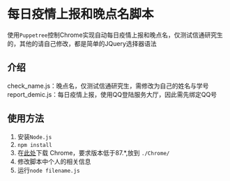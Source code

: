 # 每日疫情上报和晚点名脚本

使用`Puppetree`控制Chrome实现自动每日疫情上报和晚点名，仅测试信通研究生的，其他的请自己修改，都是简单的JQuery选择器语法

## 介绍

check_name.js：晚点名，仅测试信通研究生，需修改为自己的姓名与学号
report_demic.js：每日疫情上报，使用QQ登陆服务大厅，因此需先绑定QQ号


## 使用方法
1. 安装`Node.js`
2. `npm install`
3. 在[此处](https://npm.taobao.org/mirrors/chromium-browser-snapshots/Win_x64/)下载 Chrome，要求版本低于87.*,放到 `./Chrome/`
4. 修改脚本中个人的相关信息
5. 运行`node filename.js`
